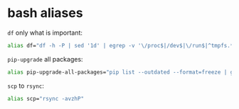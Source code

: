 # bash aliases

`df` only what is important:

```bash
alias df="df -h -P | sed '1d' | egrep -v '\/proc$|/dev$|\/run$|^tmpfs.*\/dev.*$|^tmpfs.*\/run.*$|^tmpfs.*\/sys.*$|^tmpfs.*\/var.*$|\/snap.*'"
```

`pip-upgrade` all packages:

```bash
alias pip-upgrade-all-packages="pip list --outdated --format=freeze | grep -v '^\-e' | cut -d = -f 1  | xargs -n1 pip install -U"
```

`scp` to `rsync`:

```bash
alias scp="rsync -avzhP"
```
